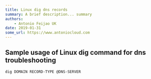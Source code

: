 ```yaml
---
title: Linux dig dns records
summary: A brief description... summary
authors:
    - Antonio Feijao UK
date: 2019-01-31
some_url: https://www.antoniocloud.com
---
```


## Sample usage of Linux dig command for dns troubleshooting

`dig DOMAIN RECORD-TYPE @DNS-SERVER`
